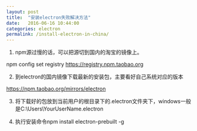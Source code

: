 ```yaml
---
layout: post
title:  "安装electron失败解决方法"
date:   2016-06-16 10:44:00
categories: electron
permalink: /install-electron-in-china/
---
```


1. npm源过慢的话，可以把源切到国内的淘宝的镜像上。

npm config set registry https://registry.npm.taobao.org

2. 到electron的国内镜像下载最新的安装包，主要看好自己系统对应的版本

https://npm.taobao.org/mirrors/electron

3. 将下载好的包放到当前用户的根目录下的.electron文件夹下，windows一般是C:\Users\YourUserName\.electron

4. 执行安装命令npm install electron-prebuilt -g